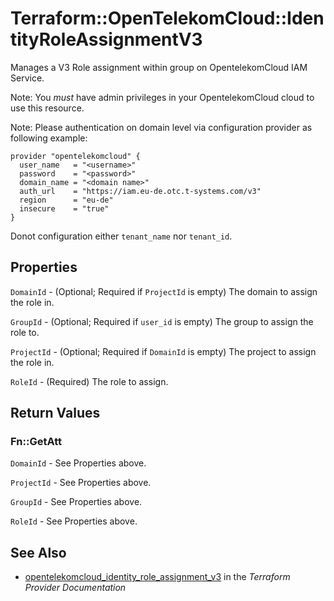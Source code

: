 # Terraform::OpenTelekomCloud::IdentityRoleAssignmentV3

Manages a V3 Role assignment within group on OpentelekomCloud IAM Service.

Note: You _must_ have admin privileges in your OpentelekomCloud cloud to use
this resource. 

Note: Please authentication on domain level via configuration
provider as following example:

```hcl
provider "opentelekomcloud" {
  user_name   = "<username>"
  password    = "<password>"
  domain_name = "<domain name>"
  auth_url    = "https://iam.eu-de.otc.t-systems.com/v3"
  region      = "eu-de"
  insecure    = "true"
}
``` 
Donot configuration either ```tenant_name``` nor ```tenant_id```.

## Properties

`DomainId` - (Optional; Required if `ProjectId` is empty) The domain to assign the role in.

`GroupId` - (Optional; Required if `user_id` is empty) The group to assign the role to.

`ProjectId` - (Optional; Required if `DomainId` is empty) The project to assign the role in.

`RoleId` - (Required) The role to assign.


## Return Values

### Fn::GetAtt

`DomainId` - See Properties above.

`ProjectId` - See Properties above.

`GroupId` - See Properties above.

`RoleId` - See Properties above.

## See Also

* [opentelekomcloud_identity_role_assignment_v3](https://www.terraform.io/docs/providers/opentelekomcloud/r/identity_role_assignment_v3.html) in the _Terraform Provider Documentation_
